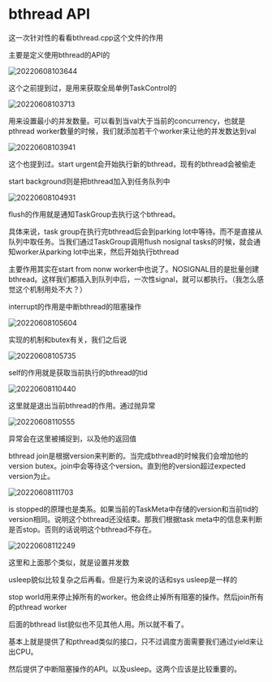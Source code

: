 # bthread API

这一次针对性的看看bthread.cpp这个文件的作用

主要是定义使用bthread的API的

![20220608103644](https://picsheep.oss-cn-beijing.aliyuncs.com/pic/20220608103644.png)

这个之前提到过，是用来获取全局单例TaskControl的

![20220608103713](https://picsheep.oss-cn-beijing.aliyuncs.com/pic/20220608103713.png)

用来设置最小的并发数量。可以看到当val大于当前的concurrency，也就是pthread worker数量的时候，我们就添加若干个worker来让他的并发数达到val

![20220608103941](https://picsheep.oss-cn-beijing.aliyuncs.com/pic/20220608103941.png)

这个也提到过。start urgent会开始执行新的bthread，现有的bthread会被偷走

start background则是把bthread加入到任务队列中

![20220608104931](https://picsheep.oss-cn-beijing.aliyuncs.com/pic/20220608104931.png)

flush的作用就是通知TaskGroup去执行这个bthread。

具体来说，task group在执行完bthread后会到parking lot中等待。而不是直接从队列中取任务。当我们通过TaskGroup调用flush nosignal tasks的时候，就会通知worker从parking lot中出来，然后开始执行bthread

主要作用其实在start from nonw worker中也说了。NOSIGNAL目的是批量创建bthread。这样我们都插入到队列中后，一次性signal，就可以都执行。（我怎么感觉这个机制用处不大？）

interrupt的作用是中断bthread的阻塞操作

![20220608105604](https://picsheep.oss-cn-beijing.aliyuncs.com/pic/20220608105604.png)

实现的机制和butex有关，我们之后说

![20220608105735](https://picsheep.oss-cn-beijing.aliyuncs.com/pic/20220608105735.png)

self的作用就是获取当前执行的bthread的tid

![20220608110440](https://picsheep.oss-cn-beijing.aliyuncs.com/pic/20220608110440.png)

这里就是退出当前bthread的作用。通过抛异常

![20220608110555](https://picsheep.oss-cn-beijing.aliyuncs.com/pic/20220608110555.png)

异常会在这里被捕捉到，以及他的返回值

bthread join是根据version来判断的。当完成bthread的时候我们会增加他的version butex。join中会等待这个version。直到他的version超过expected version为止。

![20220608111703](https://picsheep.oss-cn-beijing.aliyuncs.com/pic/20220608111703.png)

is stopped的原理也是类系。如果当前的TaskMeta中存储的version和当前tid的version相同。说明这个bthread还没结束。那我们根据task meta中的信息来判断是否stop。否则的话说明这个bthread不存在。

![20220608112249](https://picsheep.oss-cn-beijing.aliyuncs.com/pic/20220608112249.png)

这里和上面那个类似，就是设置并发数

usleep貌似比较复杂之后再看。但是行为来说的话和sys usleep是一样的

stop world用来停止掉所有的worker。他会终止掉所有阻塞的操作。然后join所有的pthread worker

后面的bthread list貌似也不见其他人用。所以就不看了。

基本上就是提供了和pthread类似的接口，只不过调度方面需要我们通过yield来让出CPU。

然后提供了中断阻塞操作的API。以及usleep。这两个应该是比较重要的。